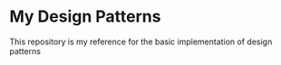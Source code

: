 # My Design Patterns
 This repository is my reference for the basic implementation of design patterns
